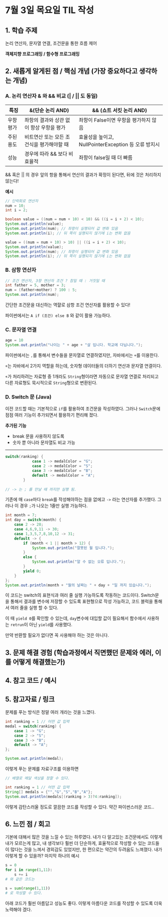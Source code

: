 # 7월 3일 목요일 TIL 작성

## 1. 학습 주제

논리 연산자, 문자열 연결, 조건문을 통한 흐름 제어

**객체지향 프로그래밍 / 함수형 프로그래밍**


## 2. 새롭게 알게된 점 / 핵심 개념 (가장 중요하다고 생각하는 개념)

### A. 논리 연산자 & 와 && 비교 (| / || 도 동일)
| 특징 | &(단순 논리 AND) | && (쇼트 서킷 논리 AND) |
| --- | --- | --- |
| 우항 평가 | 좌항의 결과와 상관 없이 항상 우항을 평가 | 좌항이 False이면 우항을 평가하지 않음 |
| 주된 용도 | 비트연산 또는 모든 조건식을 평가해야할 때 | 효율성을 높이고, NullPointerException 등 오류 방지시 |
| 성능 | 경우에 따라 && 보다 비효율적 | 좌항이 false일 때 더 빠름 |

&& 혹은 || 의 경우 앞의 항을 통해서 연산의 결과가 확정이 된다면, 뒤에 것은 처리하지 않는다!

**예시**
```java
// 단락회로 연산자
num = 10;
int i = 2;

boolean value = ((num = num + 10) < 10) && ((i = i + 2) < 10);
System.out.println(value);
System.out.println(num); // 좌항이 실행되어 값 변화 있음
System.out.println(i); // 뒤 쪽이 실행되지 않기에 i는 변화 없음

value = ((num = num + 10) > 10) || ((i = i + 2) < 10);
System.out.println(value);
System.out.println(num); // 좌항이 실행되어 값 변화 있음
System.out.println(i); // 뒤 쪽이 실행되지 않기에 i는 변화 없음
```

### B. 삼항 연산자
```java
// 조건 연산자, 3항 연산자 조건 ? 참일 때 : 거짓일 때
int father = 5, mother = 3;
num = (father>mother) ? 100 : 5;
System.out.println(num);
```

간단한 조건문을 대신하는 역햘로 삼항 조건 연산자를 활용할 수 있다!

파이썬에서는 `A if (조건) else B` 와 같이 활용 가능하다.

### C. 문자열 연결
```java
age = 10
System.out.println("나이는 " + age + "살 입니다. 학교에 다닙니다.");
```
파이썬에서는 `,`를 통해서 변수들을 문자열로 연결하였지만, 자바에서는 `+`를 이용한다.

`+`는 자바에서 2가지 역할을 하는데, 숫자형 데이터들의 더하기 연산과 문자열 연결이다.

`+`가 처리하려는 자료형 중 1개라도 `String`형이라면 자동으로 문자열 연결로 처리되고 다른 자료형도 묵시적으로 `String`형으로 변환된다.

### D. Switch 문 (Java)

이전 코드할 때는 기본적으로 `if`를 활용하여 조건문을 작성하였다. 그러나 `Switch`문에 점점 여러 기능이 추가되면서 활용하기 편리해 졌다.

**추가된 기능**
- break 문을 사용하지 않도록
- 숫자 뿐 아니라 문자열도 비교 가능
  
---

```java
switch(ranking) {
			case 1 -> medalColor = "G";
			case 2 -> medalColor = "S";
			case 3 -> medalColor = "B";
			default -> medalColor = "A";
		}
		
// -> 는 ; 를 만날 때 까지만 실행 됨.
```
기존에 매 `case`마다 `break`를 작성해야하는 점을 없에고 `->` 라는 연산자를 추가했다. 그러나 이 경우 `;`가 나오는 1줄만 실행 가능하다.
```java
int month = 7;
int day = switch(month) {
	case 2 -> 28;
	case 4,6,9,11 -> 30;
	case 1,3,5,7,8,10,12 -> 31;
	default -> {
		if (month < 1 || month > 12) {
			System.out.println("잘못된 월 입니다.");
		}
		else {
			System.out.println("알 수 없는 오류 입니다.");
		}
		yield 0;
	}
};
System.out.println(month + "월의 날짜는 " + day + "일 까지 있습니다.");
```
이 코드는 switch의 표현식과 여러 줄 실행 가능하도록 작동하는 코드이다.
Switch문을 통해서 결과를 변수에 저장할 수 있도록 표현형으로 작성 가능하고, 코드 블럭을 통해서 여러 줄을 실행 할 수 있다.

이 때 `yield 0`를 확인할 수 있는데, `day`변수에 대입할 값이 필요해서 함수에서 사용하는 `retrun`이 아닌 `yield`를 사용했다.

만약 반환할 필요가 없다면 꼭 사용해야 하는 것은 아니다.

## 3. 문제 해결 경험 (학습과정에서 직면했던 문제와 에러, 이를 어떻게 해결했는가)

## 4. 참고 코드 / 예시

## 5. 참고자료 / 링크

문제를 푸는 방식은 정말 여러 개라는 것을 느꼈다.
```java
int ranking = 1 // 어떤 값 입력
medal = switch(ranking) {
	case 1 -> "G";
	case 2 -> "S";
	case 3 -> "B";
	default -> "A";
};

System.out.println(medal);
```
이렇게 푸는 문제를 자료구조를 이용하면
```java
// 배열로 메달 색상을 정할 수 있다.

int ranking = 1 // 어떤 값 입력
String[] medals = {"","G","S","B","A"};
System.out.println(medals[(ranking > 3)?4:ranking]);
```

이렇게 감탄스러울 정도로 깔끔한 코드를 작성할 수 있다. 약간 파이썬스러운 코드..

## 6. 느낀 점 / 회고 

기본에 대해서 많은 것을 느낄 수 있는 하루였다. 내가 다 알고있는 조건문에서도 이렇게 내가 모르는게 많고, 내 생각보다 훨씬 더 단순하게, 효율적으로 작성할 수 있는 코드들이 많다는 것을 느껴서 경외감도 있었지만, 한 편으로는 약간의 두려움도 느껴졌다. 내가 이렇게 할 수 있을까? 마지막 하나의 예시
```py
s = 0
for i in range(1,11):
    s += i
# 와 같은 코드는

s = sum(range(1,11))
# 로 작성할 수 있다.
```
아래 코드가 훨씬 아름답고 성능도 좋다. 이렇게 아름다운 코드를 작성할 수 있도록 더욱 노력해야 겠다.
